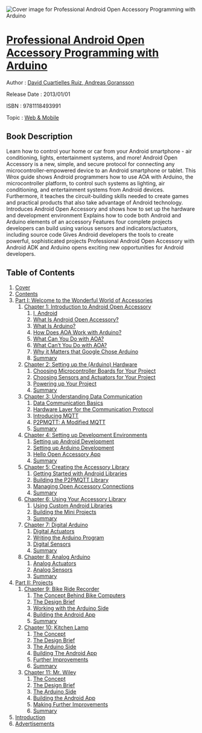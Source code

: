 ![Cover image for Professional Android Open Accessory Programming with Arduino](https://imgdetail.ebookreading.net/cover/cover/web_mobile/EB9781118493991.jpg)

[Professional Android Open Accessory Programming with Arduino](https://ebookreading.net/view/book/Professional+Android+Open+Accessory+Programming+with+Arduino-EB9781118493991_1.html "Professional Android Open Accessory Programming with Arduino")
====================================================================================================================

Author : [David Cuartielles Ruiz](https://ebookreading.net/search/author/David+Cuartielles+Ruiz),[ Andreas Goransson](https://ebookreading.net/search/author/+Andreas+Goransson)

Release Date : 2013/01/01

ISBN : 9781118493991

Topic : [Web & Mobile](https://ebookreading.net/search/category/web-mobile)

Book Description
-----------------

Learn how to control your home or car from your Android smartphone - air conditioning, lights, entertainment systems, and more!
Android Open Accessory is a new, simple, and secure protocol for connecting any microcontroller-empowered device to an Android smartphone or tablet. This Wrox guide shows Android programmers how to use AOA with Arduino, the microcontroller platform, to control such systems as lighting, air conditioning, and entertainment systems from Android devices. Furthermore, it teaches the circuit-building skills needed to create games and practical products that also take advantage of Android technology.
Introduces Android Open Accessory and shows how to set up the hardware and development environment
Explains how to code both Android and Arduino elements of an accessory
Features four complete projects developers can build using various sensors and indicators/actuators, including source code
Gives Android developers the tools to create powerful, sophisticated projects
Professional Android Open Accessory with Android ADK and Arduino opens exciting new opportunities for Android developers.
              
Table of Contents
-----------------

1. [Cover](https://ebookreading.net/view/book/Professional+Android+Open+Accessory+Programming+with+Arduino-EB9781118493991_1.html)
1. [Contents](https://ebookreading.net/view/book/Professional+Android+Open+Accessory+Programming+with+Arduino-EB9781118493991_2.html)
1. [Part I: Welcome to the Wonderful World of Accessories](https://ebookreading.net/view/book/Professional+Android+Open+Accessory+Programming+with+Arduino-EB9781118493991_3.html)
    1. [Chapter 1: Introduction to Android Open Accessory](https://ebookreading.net/view/book/Professional+Android+Open+Accessory+Programming+with+Arduino-EB9781118493991_4.html)
        1. [I, Android](https://ebookreading.net/view/book/Professional+Android+Open+Accessory+Programming+with+Arduino-EB9781118493991_4.html#sec1)
        1. [What Is Android Open Accessory?](https://ebookreading.net/view/book/Professional+Android+Open+Accessory+Programming+with+Arduino-EB9781118493991_4.html#sec2)
        1. [What Is Arduino?](https://ebookreading.net/view/book/Professional+Android+Open+Accessory+Programming+with+Arduino-EB9781118493991_4.html#sec3)
        1. [How Does AOA Work with Arduino?](https://ebookreading.net/view/book/Professional+Android+Open+Accessory+Programming+with+Arduino-EB9781118493991_4.html#sec4)
        1. [What Can You Do with AOA?](https://ebookreading.net/view/book/Professional+Android+Open+Accessory+Programming+with+Arduino-EB9781118493991_4.html#sec5)
        1. [What Can’t You Do with AOA?](https://ebookreading.net/view/book/Professional+Android+Open+Accessory+Programming+with+Arduino-EB9781118493991_4.html#sec6)
        1. [Why it Matters that Google Chose Arduino](https://ebookreading.net/view/book/Professional+Android+Open+Accessory+Programming+with+Arduino-EB9781118493991_4.html#sec7)
        1. [Summary](https://ebookreading.net/view/book/Professional+Android+Open+Accessory+Programming+with+Arduino-EB9781118493991_4.html#sec8)
    1. [Chapter 2: Setting up the (Arduino) Hardware](https://ebookreading.net/view/book/Professional+Android+Open+Accessory+Programming+with+Arduino-EB9781118493991_5.html)
        1. [Choosing Microcontroller Boards for Your Project](https://ebookreading.net/view/book/Professional+Android+Open+Accessory+Programming+with+Arduino-EB9781118493991_5.html#sec9)
        1. [Choosing Sensors and Actuators for Your Project](https://ebookreading.net/view/book/Professional+Android+Open+Accessory+Programming+with+Arduino-EB9781118493991_5.html#sec10)
        1. [Powering up Your Project](https://ebookreading.net/view/book/Professional+Android+Open+Accessory+Programming+with+Arduino-EB9781118493991_5.html#sec11)
        1. [Summary](https://ebookreading.net/view/book/Professional+Android+Open+Accessory+Programming+with+Arduino-EB9781118493991_5.html#sec12)
    1. [Chapter 3: Understanding Data Communication](https://ebookreading.net/view/book/Professional+Android+Open+Accessory+Programming+with+Arduino-EB9781118493991_6.html)
        1. [Data Communication Basics](https://ebookreading.net/view/book/Professional+Android+Open+Accessory+Programming+with+Arduino-EB9781118493991_6.html#sec13)
        1. [Hardware Layer for the Communication Protocol](https://ebookreading.net/view/book/Professional+Android+Open+Accessory+Programming+with+Arduino-EB9781118493991_6.html#sec14)
        1. [Introducing MQTT](https://ebookreading.net/view/book/Professional+Android+Open+Accessory+Programming+with+Arduino-EB9781118493991_6.html#sec15)
        1. [P2PMQTT: A Modified MQTT](https://ebookreading.net/view/book/Professional+Android+Open+Accessory+Programming+with+Arduino-EB9781118493991_6.html#sec16)
        1. [Summary](https://ebookreading.net/view/book/Professional+Android+Open+Accessory+Programming+with+Arduino-EB9781118493991_6.html#sec17)
    1. [Chapter 4: Setting up Development Environments](https://ebookreading.net/view/book/Professional+Android+Open+Accessory+Programming+with+Arduino-EB9781118493991_7.html)
        1. [Setting up Android Development](https://ebookreading.net/view/book/Professional+Android+Open+Accessory+Programming+with+Arduino-EB9781118493991_7.html#sec18)
        1. [Setting up Arduino Development](https://ebookreading.net/view/book/Professional+Android+Open+Accessory+Programming+with+Arduino-EB9781118493991_7.html#sec19)
        1. [Hello Open Accessory App](https://ebookreading.net/view/book/Professional+Android+Open+Accessory+Programming+with+Arduino-EB9781118493991_7.html#sec20)
        1. [Summary](https://ebookreading.net/view/book/Professional+Android+Open+Accessory+Programming+with+Arduino-EB9781118493991_7.html#sec21)
    1. [Chapter 5: Creating the Accessory Library](https://ebookreading.net/view/book/Professional+Android+Open+Accessory+Programming+with+Arduino-EB9781118493991_8.html)
        1. [Getting Started with Android Libraries](https://ebookreading.net/view/book/Professional+Android+Open+Accessory+Programming+with+Arduino-EB9781118493991_8.html#sec22)
        1. [Building the P2PMQTT Library](https://ebookreading.net/view/book/Professional+Android+Open+Accessory+Programming+with+Arduino-EB9781118493991_8.html#sec23)
        1. [Managing Open Accessory Connections](https://ebookreading.net/view/book/Professional+Android+Open+Accessory+Programming+with+Arduino-EB9781118493991_8.html#sec24)
        1. [Summary](https://ebookreading.net/view/book/Professional+Android+Open+Accessory+Programming+with+Arduino-EB9781118493991_8.html#sec25)
    1. [Chapter 6: Using Your Accessory Library](https://ebookreading.net/view/book/Professional+Android+Open+Accessory+Programming+with+Arduino-EB9781118493991_9.html)
        1. [Using Custom Android Libraries](https://ebookreading.net/view/book/Professional+Android+Open+Accessory+Programming+with+Arduino-EB9781118493991_9.html#sec26)
        1. [Building the Mini Projects](https://ebookreading.net/view/book/Professional+Android+Open+Accessory+Programming+with+Arduino-EB9781118493991_9.html#sec27)
        1. [Summary](https://ebookreading.net/view/book/Professional+Android+Open+Accessory+Programming+with+Arduino-EB9781118493991_9.html#sec28)
    1. [Chapter 7: Digital Arduino](https://ebookreading.net/view/book/Professional+Android+Open+Accessory+Programming+with+Arduino-EB9781118493991_10.html)
        1. [Digital Actuators](https://ebookreading.net/view/book/Professional+Android+Open+Accessory+Programming+with+Arduino-EB9781118493991_10.html#sec29)
        1. [Writing the Arduino Program](https://ebookreading.net/view/book/Professional+Android+Open+Accessory+Programming+with+Arduino-EB9781118493991_10.html#sec30)
        1. [Digital Sensors](https://ebookreading.net/view/book/Professional+Android+Open+Accessory+Programming+with+Arduino-EB9781118493991_10.html#sec31)
        1. [Summary](https://ebookreading.net/view/book/Professional+Android+Open+Accessory+Programming+with+Arduino-EB9781118493991_10.html#sec32)
    1. [Chapter 8: Analog Arduino](https://ebookreading.net/view/book/Professional+Android+Open+Accessory+Programming+with+Arduino-EB9781118493991_11.html)
        1. [Analog Actuators](https://ebookreading.net/view/book/Professional+Android+Open+Accessory+Programming+with+Arduino-EB9781118493991_11.html#sec33)
        1. [Analog Sensors](https://ebookreading.net/view/book/Professional+Android+Open+Accessory+Programming+with+Arduino-EB9781118493991_11.html#sec34)
        1. [Summary](https://ebookreading.net/view/book/Professional+Android+Open+Accessory+Programming+with+Arduino-EB9781118493991_11.html#sec35)
1. [Part II: Projects](https://ebookreading.net/view/book/Professional+Android+Open+Accessory+Programming+with+Arduino-EB9781118493991_12.html)
    1. [Chapter 9: Bike Ride Recorder](https://ebookreading.net/view/book/Professional+Android+Open+Accessory+Programming+with+Arduino-EB9781118493991_13.html)
        1. [The Concept Behind Bike Computers](https://ebookreading.net/view/book/Professional+Android+Open+Accessory+Programming+with+Arduino-EB9781118493991_13.html#sec36)
        1. [The Design Brief](https://ebookreading.net/view/book/Professional+Android+Open+Accessory+Programming+with+Arduino-EB9781118493991_13.html#sec37)
        1. [Working with the Arduino Side](https://ebookreading.net/view/book/Professional+Android+Open+Accessory+Programming+with+Arduino-EB9781118493991_13.html#sec38)
        1. [Building the Android App](https://ebookreading.net/view/book/Professional+Android+Open+Accessory+Programming+with+Arduino-EB9781118493991_13.html#sec39)
        1. [Summary](https://ebookreading.net/view/book/Professional+Android+Open+Accessory+Programming+with+Arduino-EB9781118493991_13.html#sec40)
    1. [Chapter 10: Kitchen Lamp](https://ebookreading.net/view/book/Professional+Android+Open+Accessory+Programming+with+Arduino-EB9781118493991_14.html)
        1. [The Concept](https://ebookreading.net/view/book/Professional+Android+Open+Accessory+Programming+with+Arduino-EB9781118493991_14.html#sec41)
        1. [The Design Brief](https://ebookreading.net/view/book/Professional+Android+Open+Accessory+Programming+with+Arduino-EB9781118493991_14.html#sec42)
        1. [The Arduino Side](https://ebookreading.net/view/book/Professional+Android+Open+Accessory+Programming+with+Arduino-EB9781118493991_14.html#sec43)
        1. [Building The Android App](https://ebookreading.net/view/book/Professional+Android+Open+Accessory+Programming+with+Arduino-EB9781118493991_14.html#sec44)
        1. [Further Improvements](https://ebookreading.net/view/book/Professional+Android+Open+Accessory+Programming+with+Arduino-EB9781118493991_14.html#sec45)
        1. [Summary](https://ebookreading.net/view/book/Professional+Android+Open+Accessory+Programming+with+Arduino-EB9781118493991_14.html#sec46)
    1. [Chapter 11: Mr. Wiley](https://ebookreading.net/view/book/Professional+Android+Open+Accessory+Programming+with+Arduino-EB9781118493991_15.html)
        1. [The Concept](https://ebookreading.net/view/book/Professional+Android+Open+Accessory+Programming+with+Arduino-EB9781118493991_15.html#sec47)
        1. [The Design Brief](https://ebookreading.net/view/book/Professional+Android+Open+Accessory+Programming+with+Arduino-EB9781118493991_15.html#sec48)
        1. [The Arduino Side](https://ebookreading.net/view/book/Professional+Android+Open+Accessory+Programming+with+Arduino-EB9781118493991_15.html#sec49)
        1. [Building the Android App](https://ebookreading.net/view/book/Professional+Android+Open+Accessory+Programming+with+Arduino-EB9781118493991_15.html#sec50)
        1. [Making Further Improvements](https://ebookreading.net/view/book/Professional+Android+Open+Accessory+Programming+with+Arduino-EB9781118493991_15.html#sec51)
        1. [Summary](https://ebookreading.net/view/book/Professional+Android+Open+Accessory+Programming+with+Arduino-EB9781118493991_15.html#sec52)
1. [Introduction](https://ebookreading.net/view/book/Professional+Android+Open+Accessory+Programming+with+Arduino-EB9781118493991_23.html)
1. [Advertisements](https://ebookreading.net/view/book/Professional+Android+Open+Accessory+Programming+with+Arduino-EB9781118493991_24.html)
